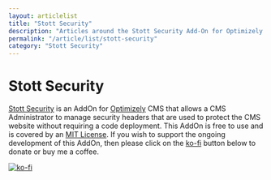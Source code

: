 ```yaml
---
layout: articlelist
title: "Stott Security"
description: "Articles around the Stott Security Add-On for Optimizely CMS 12."
permalink: "/article/list/stott-security"
category: "Stott Security"
---
```


# Stott Security

[Stott Security](https://github.com/GeekInTheNorth/Stott.Security.Optimizely) is an AddOn for [Optimizely](https://www.optimizely.com/) CMS that allows a CMS Administrator to manage security headers that are used to protect the CMS website without requiring a code deployment.  This AddOn is free to use and is covered by an [MIT License](https://github.com/GeekInTheNorth/Stott.Security.Optimizely/blob/main/LICENSE.txt).  If you wish to support the ongoing development of this AddOn, then please click on the [ko-fi](https://ko-fi.com/V7V0RX2BQ) button below to donate or buy me a coffee.

[![ko-fi](https://ko-fi.com/img/githubbutton_sm.svg)](https://ko-fi.com/V7V0RX2BQ)

